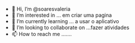 - 👋 Hi, I’m @soaresvaleria
- 👀 I’m interested in ... em criar uma pagina
- 🌱 I’m currently learning ... a usar o aplicativo
- 💞️ I’m looking to collaborate on ...fazer atividades
- 📫 How to reach me .......

<!---
soaresvaleria/soaresvaleria is a ✨ special ✨ repository because its `README.md` (this file) appears on your GitHub profile.
You can click the Preview link to take a look at your changes.
--->
